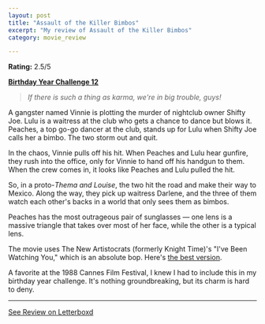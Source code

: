 ```yaml
---
layout: post
title: "Assault of the Killer Bimbos"
excerpt: "My review of Assault of the Killer Bimbos"
category: movie_review

---
```


**Rating:** 2.5/5

<b><a href="https://boxd.it/sWI7Y">Birthday Year Challenge 12</a></b>

<blockquote><i>If there is such a thing as karma, we're in big trouble, guys!</i></blockquote>

A gangster named Vinnie is plotting the murder of nightclub owner Shifty Joe. Lulu is a waitress at the club who gets a chance to dance but blows it.  Peaches, a top go-go dancer at the club, stands up for Lulu when Shifty Joe calls her a bimbo. The two storm out and quit.

In the chaos, Vinnie pulls off his hit. When Peaches and Lulu hear gunfire, they rush into the office, only for Vinnie to hand off his handgun to them. When the crew comes in, it looks like Peaches and Lulu pulled the hit.

So, in a proto-<i>Thema and Louise</i>, the two hit the road and make their way to Mexico. Along the way, they pick up waitress Darlene, and the three of them watch each other's backs in a world that only sees them as bimbos.

Peaches has the most outrageous pair of sunglasses — one lens is a massive triangle that takes over most of her face, while the other is a typical lens.

The movie uses The New Artistocrats (formerly Knight Time)'s "I've Been Watching You," which is an absolute bop. Here's <a href="https://newaristocrats.bandcamp.com/album/new-aristocrats-featuring-knight-time-ive-been-watching-you-80s-extended-vocal-instrumental-remixes">the best version</a>.

A favorite at the 1988 Cannes Film Festival, I knew I had to include this in my birthday year challenge. It's nothing groundbreaking, but its charm is hard to deny.

<hr>

[See Review on Letterboxd](https://boxd.it/8zVnQR)
